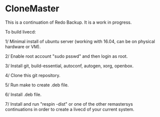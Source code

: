 # CloneMaster

This is a continuation of Redo Backup. It is a work in progress.

To build livecd:

1/ Minimal install of ubuntu server (working with 16.04, can be on physical hardware or VM). 

2/ Enable root account "sudo psswd" and then login as root.

3/ Install git, build-essential, autoconf, autogen, xorg, openbox. 

4/ Clone this git repository. 

5/ Run make to create .deb file. 

6/ Install .deb file. 

7/ Install and run "respin -dist" or one of the other remastersys continuations in order to create a livecd of your current system.
